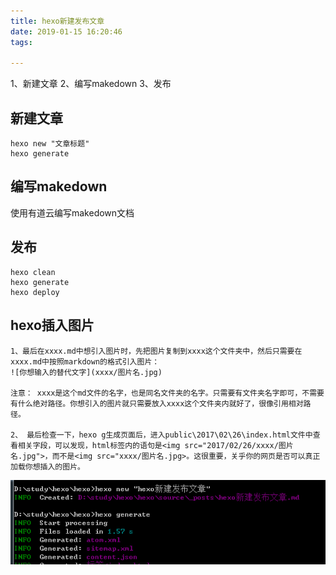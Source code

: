 ```yaml
---
title: hexo新建发布文章
date: 2019-01-15 16:20:46
tags:

---
```

1、新建文章
2、编写makedown
3、发布
<!-- more -->
## 新建文章

```
hexo new "文章标题"
hexo generate
```
## 编写makedown
使用有道云编写makedown文档

## 发布

```
hexo clean
hexo generate
hexo deploy
```
## hexo插入图片

```
1、最后在xxxx.md中想引入图片时，先把图片复制到xxxx这个文件夹中，然后只需要在xxxx.md中按照markdown的格式引入图片：
![你想输入的替代文字](xxxx/图片名.jpg)

注意： xxxx是这个md文件的名字，也是同名文件夹的名字。只需要有文件夹名字即可，不需要有什么绝对路径。你想引入的图片就只需要放入xxxx这个文件夹内就好了，很像引用相对路径。

2、 最后检查一下，hexo g生成页面后，进入public\2017\02\26\index.html文件中查看相关字段，可以发现，html标签内的语句是<img src="2017/02/26/xxxx/图片名.jpg">，而不是<img src="xxxx/图片名.jpg>。这很重要，关乎你的网页是否可以真正加载你想插入的图片。
```
![cmd截图](hexo新建发布文章/333.png)


